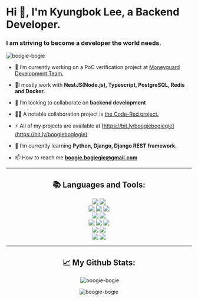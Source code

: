 <h1 align="left">Hi 👋, I'm Kyungbok Lee, a Backend Developer.</h1>
<h3 align="left">I am striving to become a developer the world needs.</h3>

<p align="left"> <img src="https://komarev.com/ghpvc/?username=boogie-bogie&label=Profile%20views&color=0e75b6&style=flat" alt="boogie-bogie" /> </p>

- 🔭 I’m currently working on a PoC verification project at [Moneyguard Development Team.](https://github.com/MoneyGuard-Dev)

- 🤝I mostly work with **NestJS(Node.js), Typescript, PostgreSQL, Redis and Docker.**

- 👯 I’m looking to collaborate on **backend development**

- 👨‍💻 A notable collaboration project is [the Code-Red project.](https://github.com/boogie-bogie/CODE-RED)

- ⚡ All of my projects are available at [https://bit.ly/boogiebogiegie](https://bit.ly/boogiebogiegie)

- 🌱 I’m currently learning **Python, Django, Django REST framework.**

- 📫 How to reach me **boogie.bogiegie@gmail.com**

---

<div align="center">
<h2>📚 Languages and Tools:</h2>
</div>

<div align="center"> 
  <img src="https://img.shields.io/badge/javascript-F7DF1E?style=for-the-badge&logo=javascript&logoColor=black">
  <img src="https://img.shields.io/badge/Typescript-3178C6?style=for-the-badge&logo=Typescript&logoColor=white"/>
  <br>
  <img src="https://img.shields.io/badge/node.js-339933?style=for-the-badge&logo=Node.js&logoColor=white">
  <img src="https://img.shields.io/badge/nestjs-E0234E?style=for-the-badge&logo=nestjs&logoColor=white" />
  <img src="https://img.shields.io/badge/express-000000?style=for-the-badge&logo=express&logoColor=white">
  <br>
  <img src="https://img.shields.io/badge/python-3776AB?style=for-the-badge&logo=python&logoColor=white"> 
  <img src="https://img.shields.io/badge/django-092E20?style=for-the-badge&logo=django&logoColor=white">
  <br>
  <img src="https://img.shields.io/badge/postgresql-4169E1?style=for-the-badge&logo=postgresql&logoColor=white" />
  <img src="https://img.shields.io/badge/redis-DC382D?style=for-the-badge&logo=redis&logoColor=white" />
  <img src="https://img.shields.io/badge/mongoDB-47A248?style=for-the-badge&logo=MongoDB&logoColor=white">
  <br>
  <img src="https://img.shields.io/badge/jest-C21325?style=for-the-badge&logo=jest&logoColor=white" />
  <img src="https://img.shields.io/badge/amazon aws EC2 ECS/ECR-232F3E?style=for-the-badge&logo=amazonaws&logoColor=white">
  <br>
  <img src="https://img.shields.io/badge/docker-2496ED?style=for-the-badge&logo=docker&logoColor=white" />
  <img src="https://img.shields.io/badge/docker compose-2496ED?style=for-the-badge&logo=docker&logoColor=white" />
</div>

---

<div align="center">
<h2>📈 My Github Stats:</h2>
</div>
<div align="center">
  <p align="center">&nbsp;<img align="center" src="https://github-readme-stats.vercel.app/api?username=boogie-bogie&show_icons=true&theme=gotham&locale=en" alt="boogie-bogie" /></p>
  <p align="center"><img align="center" src="https://github-readme-streak-stats.herokuapp.com/?user=boogie-bogie&theme=gotham" alt="boogie-bogie" /></p>
</div>

